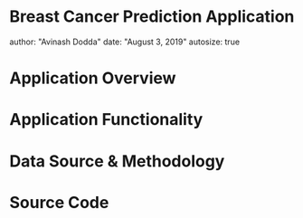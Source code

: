 Breast Cancer Prediction Application
========================================================
author: "Avinash Dodda"
date: "August 3, 2019"
autosize: true

Application Overview
========================================================



Application Functionality
========================================================



Data Source & Methodology
========================================================



Source Code
========================================================

